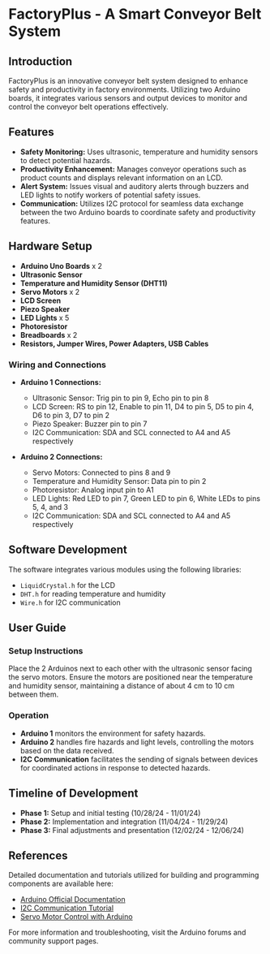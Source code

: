 # FactoryPlus - A Smart Conveyor Belt System

## Introduction
FactoryPlus is an innovative conveyor belt system designed to enhance safety and productivity in factory environments. Utilizing two Arduino boards, it integrates various sensors and output devices to monitor and control the conveyor belt operations effectively.


## Features
- **Safety Monitoring:** Uses ultrasonic, temperature and humidity sensors to detect potential hazards.
- **Productivity Enhancement:** Manages conveyor operations such as product counts and displays relevant information on an LCD.
- **Alert System:** Issues visual and auditory alerts through buzzers and LED lights to notify workers of potential safety issues.
- **Communication:** Utilizes I2C protocol for seamless data exchange between the two Arduino boards to coordinate safety and productivity features.

## Hardware Setup
- **Arduino Uno Boards** x 2
- **Ultrasonic Sensor**
- **Temperature and Humidity Sensor (DHT11)**
- **Servo Motors** x 2
- **LCD Screen**
- **Piezo Speaker**
- **LED Lights** x 5
- **Photoresistor**
- **Breadboards** x 2
- **Resistors, Jumper Wires, Power Adapters, USB Cables**

### Wiring and Connections
- **Arduino 1 Connections:**
  - Ultrasonic Sensor: Trig pin to pin 9, Echo pin to pin 8
  - LCD Screen: RS to pin 12, Enable to pin 11, D4 to pin 5, D5 to pin 4, D6 to pin 3, D7 to pin 2
  - Piezo Speaker: Buzzer pin to pin 7
  - I2C Communication: SDA and SCL connected to A4 and A5 respectively

- **Arduino 2 Connections:**
  - Servo Motors: Connected to pins 8 and 9
  - Temperature and Humidity Sensor: Data pin to pin 2
  - Photoresistor: Analog input pin to A1
  - LED Lights: Red LED to pin 7, Green LED to pin 6, White LEDs to pins 5, 4, and 3
  - I2C Communication: SDA and SCL connected to A4 and A5 respectively

## Software Development
The software integrates various modules using the following libraries:
- `LiquidCrystal.h` for the LCD
- `DHT.h` for reading temperature and humidity
- `Wire.h` for I2C communication

## User Guide
### Setup Instructions
Place the 2 Arduinos next to each other with the ultrasonic sensor facing the servo motors. Ensure the motors are positioned near the temperature and humidity sensor, maintaining a distance of about 4 cm to 10 cm between them.

### Operation
- **Arduino 1** monitors the environment for safety hazards.
- **Arduino 2** handles fire hazards and light levels, controlling the motors based on the data received.
- **I2C Communication** facilitates the sending of signals between devices for coordinated actions in response to detected hazards.

## Timeline of Development
- **Phase 1:** Setup and initial testing (10/28/24 - 11/01/24)
- **Phase 2:** Implementation and integration (11/04/24 - 11/29/24)
- **Phase 3:** Final adjustments and presentation (12/02/24 - 12/06/24)

## References
Detailed documentation and tutorials utilized for building and programming components are available here:
- [Arduino Official Documentation](https://www.arduino.cc)
- [I2C Communication Tutorial](https://www.arduino.cc/en/Tutorial/ArduinoMasterWriter)
- [Servo Motor Control with Arduino](https://www.arduino.cc/en/Reference/Servo)

For more information and troubleshooting, visit the Arduino forums and community support pages.
